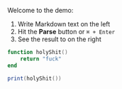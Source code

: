Welcome to the demo:

1. Write Markdown text on the left
2. Hit the __Parse__ button or `⌘ + Enter`
3. See the result to on the right

```lua
function holyShit()
	return "fuck"
end

print(holyShit())
```
